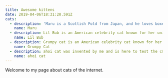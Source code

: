 ```yaml
---
title: Awesome kittens
date: 2019-04-06T18:31:20.591Z
cats:
  - description: 'Maru is a Scottish Fold from Japan, and he loves boxes.'
    name: Maru
  - description: Lil Bub is an American celebrity cat known for her unique appearance.
    name: Lil Bub
  - description: Grumpy cat is an American celebrity cat known for her grumpy appearance.
    name: Grumpy Cat
  - description: ahoi cat was invented by me and is here to test the cms functionality.
    name: ahoi cat
---
```

Welcome to my page about cats of the internet.
